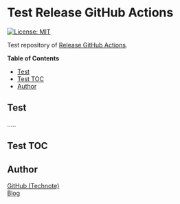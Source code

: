 # Test Release GitHub Actions

[![License: MIT](https://img.shields.io/badge/License-MIT-blue.svg)](https://github.com/technote-space/test-release-github-actions/blob/master/LICENSE)

Test repository of [Release GitHub Actions](https://github.com/technote-space/release-github-actions).

<!-- START doctoc generated TOC please keep comment here to allow auto update -->
<!-- DON'T EDIT THIS SECTION, INSTEAD RE-RUN doctoc TO UPDATE -->
**Table of Contents**

- [Test](#test)
- [Test TOC](#test-toc)
- [Author](#author)

<!-- END doctoc generated TOC please keep comment here to allow auto update -->

## Test
.....

## Test TOC

## Author
[GitHub (Technote)](https://github.com/technote-space)  
[Blog](https://technote.space)

